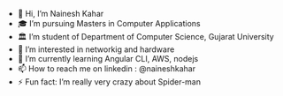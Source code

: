 - 👋 Hi, I’m Nainesh Kahar
- 🎓 I’m pursuing Masters in Computer Applications
- 🏛️ I’m student of Department of Computer Science, Gujarat University
- 👀 I’m interested in networkig and hardware
- 🌱 I’m currently learning Angular CLI, AWS, nodejs
- 📫 How to reach me on linkedin : @naineshkahar
- ⚡ Fun fact: I’m really very crazy about Spider-man

<!---
NaineshKahar/NaineshKahar is a ✨ special ✨ repository because its `README.md` (this file) appears on your GitHub profile.
You can click the Preview link to take a look at your changes.
--->
